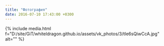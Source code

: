 ```yaml
---
title: "Фотография"
date: 2016-07-10 17:43:00 +0300
---
```



{% include media.html f="D:/site/GiT/whiteldragon.github.io/assets/vk_photos/3/tIe6sQiwCcA.jpg" alt="" %}
